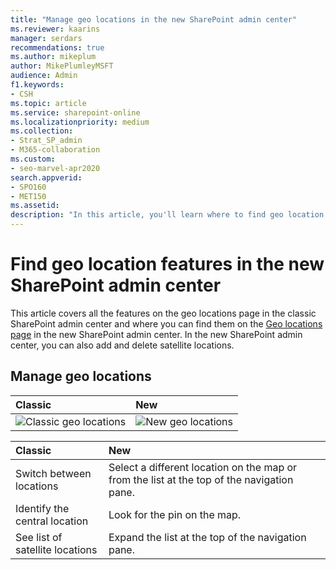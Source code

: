 ```yaml
---
title: "Manage geo locations in the new SharePoint admin center"
ms.reviewer: kaarins
manager: serdars
recommendations: true
ms.author: mikeplum
author: MikePlumleyMSFT
audience: Admin
f1.keywords:
- CSH
ms.topic: article
ms.service: sharepoint-online
ms.localizationpriority: medium
ms.collection:  
- Strat_SP_admin
- M365-collaboration
ms.custom:
- seo-marvel-apr2020
search.appverid:
- SPO160
- MET150
ms.assetid: 
description: "In this article, you'll learn where to find geo location features in the new SharePoint admin center."
---
```


# Find geo location features in the new SharePoint admin center

This article covers all the features on the geo locations page in the classic SharePoint admin center and where you can find them on the [Geo locations page](https://admin.microsoft.com/sharepoint?page=geoLocations&modern=true) in the new SharePoint admin center. In the new SharePoint admin center, you can also add and delete satellite locations. 

## Manage geo locations

|**Classic**|**New**|
|:-----|:-----|
|![Classic geo locations](media/classic-geo-locations.png) |![New geo locations](media/new-geo-locations.png)|

|**Classic**|**New**|
|:-----|:-----|
|Switch between locations |   Select a different location on the map or from the list at the top of the navigation pane. |
|Identify the central location | Look for the pin on the map. |
|See list of satellite locations | Expand the list at the top of the navigation pane. |





